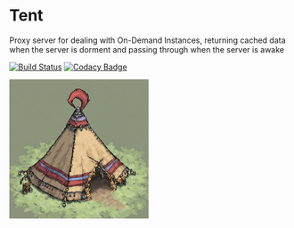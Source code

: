 # Tent

Proxy server for dealing with On-Demand Instances, returning cached data when the server is dorment and passing through when the server is awake

[![Build Status](https://circleci.com/gh/darthjee/tent.svg?style=shield)](https://circleci.com/gh/darthjee/tent)
[![Codacy Badge](https://app.codacy.com/project/badge/Grade/35480a5e82e74ff7a0186697b3f61a4b)](https://app.codacy.com/gh/darthjee/tent/dashboard?utm_source=gh&utm_medium=referral&utm_content=&utm_campaign=Badge_grade)

![tent](https://raw.githubusercontent.com/darthjee/tent/master/tent.png)
